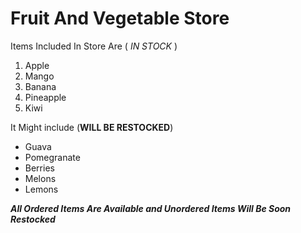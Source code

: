 # Fruit And Vegetable Store #

Items Included In Store Are ( *IN STOCK* )
1. Apple
2. Mango
3. Banana
4. Pineapple
5. Kiwi

It Might include (**WILL BE RESTOCKED**)
* Guava
* Pomegranate
* Berries
* Melons
* Lemons

***All Ordered Items Are Available and Unordered Items Will Be Soon Restocked***
